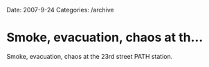 Date: 2007-9-24
Categories: /archive

# Smoke, evacuation, chaos at th…

Smoke, evacuation, chaos at the 23rd street PATH station.
